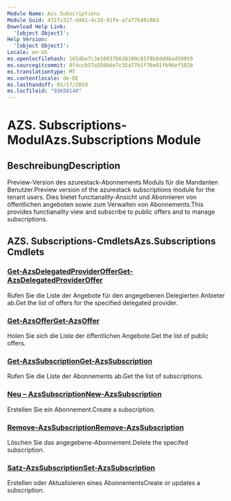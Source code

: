 ```yaml
---
Module Name: Azs.Subscriptions
Module Guid: 431fc327-dd41-4c3d-91fe-a7a77b48c8b3
Download Help Link:
  '[object Object]': 
Help Version:
  '[object Object]': 
Locale: en-US
ms.openlocfilehash: 165dbe7c3e16037b630100c85f8b8ddd6a450959
ms.sourcegitcommit: 0fdccb57a356b6e7c35a77b1f76e01fb96ef582b
ms.translationtype: MT
ms.contentlocale: de-DE
ms.lasthandoff: 05/17/2019
ms.locfileid: "93650140"
---
```

# <span data-ttu-id="070cc-101">AZS. Subscriptions-Modul</span><span class="sxs-lookup"><span data-stu-id="070cc-101">Azs.Subscriptions Module</span></span>
## <span data-ttu-id="070cc-102">Beschreibung</span><span class="sxs-lookup"><span data-stu-id="070cc-102">Description</span></span>
<span data-ttu-id="070cc-103">Preview-Version des azurestack-Abonnements Moduls für die Mandanten Benutzer.</span><span class="sxs-lookup"><span data-stu-id="070cc-103">Preview version of the azurestack subscriptions module for the tenant users.</span></span> <span data-ttu-id="070cc-104">Dies bietet functianality-Ansicht und Abonnieren von öffentlichen angeboten sowie zum Verwalten von Abonnements.</span><span class="sxs-lookup"><span data-stu-id="070cc-104">This provides functianality view and subscribe to public offers and to manage subscriptions.</span></span>

## <span data-ttu-id="070cc-105">AZS. Subscriptions-Cmdlets</span><span class="sxs-lookup"><span data-stu-id="070cc-105">Azs.Subscriptions Cmdlets</span></span>
### [<span data-ttu-id="070cc-106">Get-AzsDelegatedProviderOffer</span><span class="sxs-lookup"><span data-stu-id="070cc-106">Get-AzsDelegatedProviderOffer</span></span>](Get-AzsDelegatedProviderOffer.md)
<span data-ttu-id="070cc-107">Rufen Sie die Liste der Angebote für den angegebenen Delegierten Anbieter ab.</span><span class="sxs-lookup"><span data-stu-id="070cc-107">Get the list of offers for the specified delegated provider.</span></span>

### [<span data-ttu-id="070cc-108">Get-AzsOffer</span><span class="sxs-lookup"><span data-stu-id="070cc-108">Get-AzsOffer</span></span>](Get-AzsOffer.md)
<span data-ttu-id="070cc-109">Holen Sie sich die Liste der öffentlichen Angebote.</span><span class="sxs-lookup"><span data-stu-id="070cc-109">Get the list of public offers.</span></span>

### [<span data-ttu-id="070cc-110">Get-AzsSubscription</span><span class="sxs-lookup"><span data-stu-id="070cc-110">Get-AzsSubscription</span></span>](Get-AzsSubscription.md)
<span data-ttu-id="070cc-111">Rufen Sie die Liste der Abonnements ab.</span><span class="sxs-lookup"><span data-stu-id="070cc-111">Get the list of subscriptions.</span></span>

### [<span data-ttu-id="070cc-112">Neu – AzsSubscription</span><span class="sxs-lookup"><span data-stu-id="070cc-112">New-AzsSubscription</span></span>](New-AzsSubscription.md)
<span data-ttu-id="070cc-113">Erstellen Sie ein Abonnement.</span><span class="sxs-lookup"><span data-stu-id="070cc-113">Create a subscription.</span></span>

### [<span data-ttu-id="070cc-114">Remove-AzsSubscription</span><span class="sxs-lookup"><span data-stu-id="070cc-114">Remove-AzsSubscription</span></span>](Remove-AzsSubscription.md)
<span data-ttu-id="070cc-115">Löschen Sie das angegebene-Abonnement.</span><span class="sxs-lookup"><span data-stu-id="070cc-115">Delete the specifed subscription.</span></span>

### [<span data-ttu-id="070cc-116">Satz-AzsSubscription</span><span class="sxs-lookup"><span data-stu-id="070cc-116">Set-AzsSubscription</span></span>](Set-AzsSubscription.md)
<span data-ttu-id="070cc-117">Erstellen oder Aktualisieren eines Abonnements</span><span class="sxs-lookup"><span data-stu-id="070cc-117">Create or updates a subscription.</span></span>

